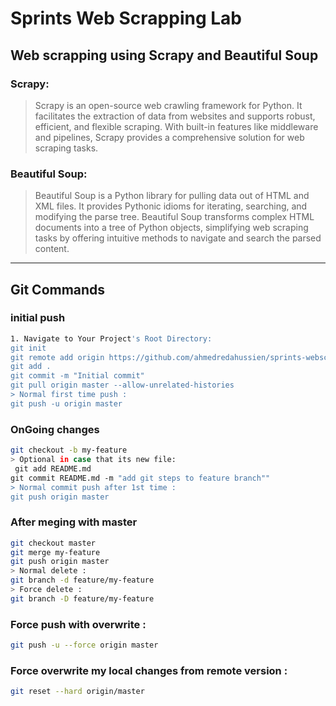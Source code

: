 # Sprints Web Scrapping Lab
## Web  scrapping using Scrapy and Beautiful Soup
### Scrapy:
> Scrapy is an open-source web crawling framework for Python. It facilitates the extraction of data from websites and supports robust, efficient, and flexible scraping. With built-in features like middleware and pipelines, Scrapy provides a comprehensive solution for web scraping tasks.

### Beautiful Soup:
> Beautiful Soup is a Python library for pulling data out of HTML and XML files. It provides Pythonic idioms for iterating, searching, and modifying the parse tree. Beautiful Soup transforms complex HTML documents into a tree of Python objects, simplifying web scraping tasks by offering intuitive methods to navigate and search the parsed content.

---

## Git Commands
### initial push
```bash
1. Navigate to Your Project's Root Directory:
git init
git remote add origin https://github.com/ahmedredahussien/sprints-webscrapping.git
git add .
git commit -m "Initial commit"
git pull origin master --allow-unrelated-histories
> Normal first time push : 
git push -u origin master
```

### OnGoing changes
```bash
git checkout -b my-feature
> Optional in case that its new file:
 git add README.md
git commit README.md -m "add git steps to feature branch"" 
> Normal commit push after 1st time :  
git push origin master
```
### After meging with master
```bash
git checkout master
git merge my-feature
git push origin master
> Normal delete :
git branch -d feature/my-feature
> Force delete :
git branch -D feature/my-feature

```

### Force push with overwrite  : 
```bash
git push -u --force origin master
```

### Force overwrite my local changes from remote version : 
```bash
git reset --hard origin/master

